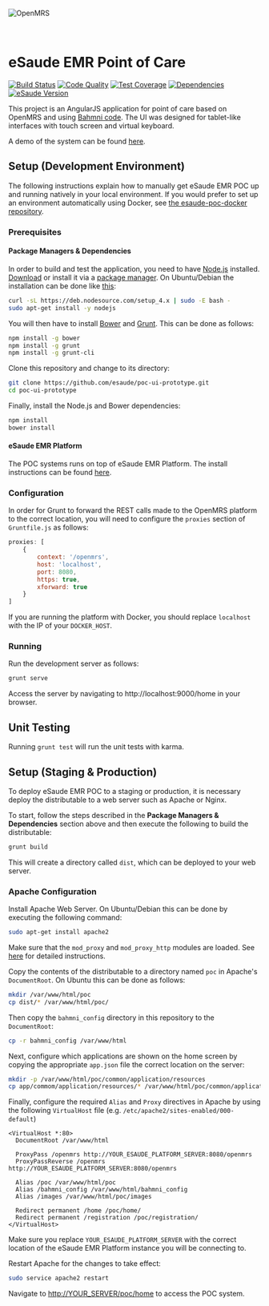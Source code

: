 <br/><br/><br/>
<img src="https://s3-eu-west-1.amazonaws.com/esaude/images/esaude-site-header.png" alt="OpenMRS"/>
<br/><br/><br/>

# eSaude EMR Point of Care

[![Build Status](https://img.shields.io/travis/esaude/poc-ui-prototype/master.svg)](https://travis-ci.org/esaude/poc-ui-prototype)
[![Code Quality](https://img.shields.io/codacy/1fdea88d8c7d4c63bc73f42d6e17d3a2/master.svg)](https://www.codacy.com/app/psbrandt/esaude-poc-ui-prototype)
[![Test Coverage](https://api.codacy.com/project/badge/coverage/1fdea88d8c7d4c63bc73f42d6e17d3a2)](https://coveralls.io/github/esaude/poc-ui-prototype)
[![Dependencies](https://img.shields.io/david/esaude/esaude-emr-poc.svg)](https://david-dm.org/esaude/poc-ui-prototype)
[![eSaude Version](https://omrs-shields.psbrandt.io/custom/esaude/v1.2.0/brightgreen?logo=esaude)](http://www.esaude.org/technical-resources/esaude-emr-versions)

This project is an AngularJS application for point of care based on OpenMRS and using [Bahmni code](https://github.com/Bhamni/openmrs-module-bahmniapps).
The UI was designed for tablet-like interfaces with touch screen and virtual keyboard.

A demo of the system can be found [here](http://metadata.esaude.org/home).

## Setup (Development Environment)

The following instructions explain how to manually get eSaude EMR POC up and running natively in your local environment. If you would prefer to set up an environment automatically using Docker, see [the esaude-poc-docker repository](https://github.com/esaude/esaude-poc-docker).

### Prerequisites

#### Package Managers & Dependencies

In order to build and test the application, you need to have [Node.js](https://nodejs.org/) installed. [Download](https://nodejs.org/en/download/) or install it via a [package manager](https://nodejs.org/en/download/package-manager/). On Ubuntu/Debian the installation can be done like [this](https://nodejs.org/en/download/package-manager/#debian-and-ubuntu-based-linux-distributions):

````bash
curl -sL https://deb.nodesource.com/setup_4.x | sudo -E bash -
sudo apt-get install -y nodejs
````  

You will then have to install [Bower](http://bower.io/) and [Grunt](http://gruntjs.com/). This can be done as follows:

````bash
npm install -g bower
npm install -g grunt
npm install -g grunt-cli
````

Clone this repository and change to its directory:

````bash
git clone https://github.com/esaude/poc-ui-prototype.git
cd poc-ui-prototype
````

Finally, install the Node.js and Bower dependencies:

````bash
npm install
bower install
````

#### eSaude EMR Platform

The POC systems runs on top of eSaude EMR Platform. The install instructions can be found [here](https://sites.google.com/site/openmrsmozambique/technical-resources/esaude-emr-install-guide).

### Configuration

In order for Grunt to forward the REST calls made to the OpenMRS platform to the correct location, you will need to configure the `proxies` section of `Gruntfile.js` as follows:

```js
proxies: [
    {
        context: '/openmrs',
        host: 'localhost',
        port: 8080,
        https: true,
        xforward: true
    }
]
```

If you are running the platform with Docker, you should replace `localhost` with the IP of your `DOCKER_HOST`.

### Running

Run the development server as follows:

````bash
grunt serve
````

Access the server by navigating to http://localhost:9000/home in your browser.

## Unit Testing

Running `grunt test` will run the unit tests with karma.

## Setup (Staging & Production)

To deploy eSaude EMR POC to a staging or production, it is necessary deploy the distributable to a web server such as Apache or Nginx.

To start, follow the steps described in the **Package Managers & Dependencies** section above and then execute the following to build the distributable:

````bash
grunt build
````

This will create a directory called `dist`, which can be deployed to your web server.

### Apache Configuration

Install Apache Web Server. On Ubuntu/Debian this can be done by executing the following command:

````bash
sudo apt-get install apache2
````

Make sure that the `mod_proxy` and `mod_proxy_http` modules are loaded. See [here](https://www.digitalocean.com/community/tutorials/how-to-use-apache-http-server-as-reverse-proxy-using-mod_proxy-extension) for detailed instructions.

Copy the contents of the distributable to a directory named `poc` in Apache's `DocumentRoot`. On Ubuntu this can be done as follows:

````bash
mkdir /var/www/html/poc
cp dist/* /var/www/html/poc/
````

Then copy the `bahmni_config` directory in this repository to the `DocumentRoot`:

````bash
cp -r bahmni_config /var/www/html
````

Next, configure which applications are shown on the home screen by copying the appropriate `app.json` file the correct location on the server:

````bash
mkdir -p /var/www/html/poc/common/application/resources
cp app/commom/application/resources/* /var/www/html/poc/common/application/resources/
````

Finally, configure the required `Alias` and `Proxy` directives in Apache by using the following `VirtualHost` file (e.g. `/etc/apache2/sites-enabled/000-default`)

````aconf
<VirtualHost *:80>
  DocumentRoot /var/www/html

  ProxyPass /openmrs http://YOUR_ESAUDE_PLATFORM_SERVER:8080/openmrs
  ProxyPassReverse /openmrs http://YOUR_ESAUDE_PLATFORM_SERVER:8080/openmrs

  Alias /poc /var/www/html/poc
  Alias /bahmni_config /var/www/html/bahmni_config
  Alias /images /var/www/html/poc/images

  Redirect permanent /home /poc/home/
  Redirect permanent /registration /poc/registration/
</VirtualHost>
````
Make sure you replace `YOUR_ESAUDE_PLATFORM_SERVER` with the correct location of the eSaude EMR Platform instance you will be connecting to.

Restart Apache for the changes to take effect:

````bash
sudo service apache2 restart
````

Navigate to [http://YOUR_SERVER/poc/home](http://localhost/poc/home) to access the POC system.
